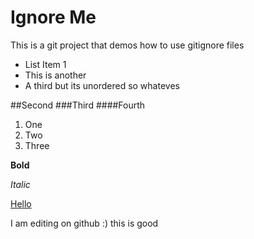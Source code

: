# Ignore Me

This is a git project that demos how to use gitignore files 

* List Item 1
* This is another
* A third but its unordered so whateves

##Second
###Third
####Fourth

1. One
2. Two
3. Three

**Bold**

*Italic*

[Hello](http://google.com)

I am editing on github :)
this is good